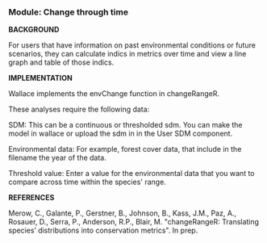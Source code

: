 ### **Module: Change through time**

**BACKGROUND**

For users that have information on past environmental conditions or future scenarios, they can calculate indics in metrics over time and view a line graph and table of those indics.

**IMPLEMENTATION**

Wallace implements the envChange function in changeRangeR.

These analyses require the following data:

SDM: This can be a continuous or thresholded sdm. You can make the model in wallace or upload the sdm in in the User SDM component.

Environmental data: For example, forest cover data, that include in the filename the year of the data.

Threshold value: Enter a value for the environmental data that you want to compare across time within the species' range.  


**REFERENCES**

Merow, C., Galante, P., Gerstner, B., Johnson, B., Kass, J.M., Paz, A., Rosauer, D., Serra, P., Anderson, R.P., Blair, M. "changeRangeR: Translating species’ distributions into conservation metrics". In prep.



